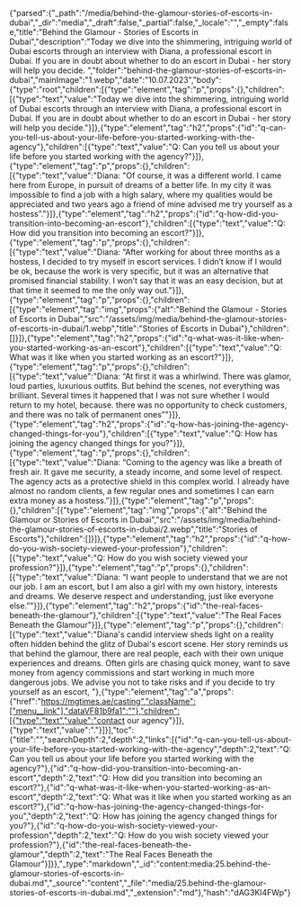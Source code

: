 {"parsed":{"_path":"/media/behind-the-glamour-stories-of-escorts-in-dubai","_dir":"media","_draft":false,"_partial":false,"_locale":"","_empty":false,"title":"Behind the Glamour - Stories of Escorts in Dubai","description":"Today we dive into the shimmering, intriguing world of Dubai escorts through an interview with Diana, a professional escort in Dubai. If you are in doubt about whether to do an escort in Dubai - her story will help you decide. ","folder":"behind-the-glamour-stories-of-escorts-in-dubai","mainImage":"1.webp","date":"10.07.2023","body":{"type":"root","children":[{"type":"element","tag":"p","props":{},"children":[{"type":"text","value":"Today we dive into the shimmering, intriguing world of Dubai escorts through an interview with Diana, a professional escort in Dubai. If you are in doubt about whether to do an escort in Dubai - her story will help you decide."}]},{"type":"element","tag":"h2","props":{"id":"q-can-you-tell-us-about-your-life-before-you-started-working-with-the-agency"},"children":[{"type":"text","value":"Q: Can you tell us about your life before you started working with the agency?"}]},{"type":"element","tag":"p","props":{},"children":[{"type":"text","value":"Diana: \"Of course, it was a different world. I came here from Europe, in pursuit of dreams of a better life. In my city it was impossible to find a job with a high salary, where my qualities would be appreciated and two years ago a friend of mine advised me try yourself as a hostess”."}]},{"type":"element","tag":"h2","props":{"id":"q-how-did-you-transition-into-becoming-an-escort"},"children":[{"type":"text","value":"Q: How did you transition into becoming an escort?"}]},{"type":"element","tag":"p","props":{},"children":[{"type":"text","value":"Diana: “After working for about three months as a hostess, I decided to try myself in escort services. I didn’t know if I would be ok, because the work is very specific, but it was an alternative that promised financial stability. I won’t say that it was an easy decision, but at that time it seemed to me the only way out."}]},{"type":"element","tag":"p","props":{},"children":[{"type":"element","tag":"img","props":{"alt":"Behind the Glamour - Stories of Escorts in Dubai","src":"/assets/img/media/behind-the-glamour-stories-of-escorts-in-dubai/1.webp","title":"Stories of Escorts in Dubai"},"children":[]}]},{"type":"element","tag":"h2","props":{"id":"q-what-was-it-like-when-you-started-working-as-an-escort"},"children":[{"type":"text","value":"Q: What was it like when you started working as an escort?"}]},{"type":"element","tag":"p","props":{},"children":[{"type":"text","value":"Diana: “At first it was a whirlwind. There was glamor, loud parties, luxurious outfits. But behind the scenes, not everything was brilliant. Several times it happened that I was not sure whether I would return to my hotel, because. there was no opportunity to check customers, and there was no talk of permanent ones”"}]},{"type":"element","tag":"h2","props":{"id":"q-how-has-joining-the-agency-changed-things-for-you"},"children":[{"type":"text","value":"Q: How has joining the agency changed things for you?"}]},{"type":"element","tag":"p","props":{},"children":[{"type":"text","value":"Diana: “Coming to the agency was like a breath of fresh air. It gave me security, a steady income, and some level of respect. The agency acts as a protective shield in this complex world. I already have almost no random clients, a few regular ones and sometimes I can earn extra money as a hostess."}]},{"type":"element","tag":"p","props":{},"children":[{"type":"element","tag":"img","props":{"alt":"Behind the Glamour or Stories of Escorts in Dubai","src":"/assets/img/media/behind-the-glamour-stories-of-escorts-in-dubai/2.webp","title":"Stories of Escorts"},"children":[]}]},{"type":"element","tag":"h2","props":{"id":"q-how-do-you-wish-society-viewed-your-profession"},"children":[{"type":"text","value":"Q: How do you wish society viewed your profession?"}]},{"type":"element","tag":"p","props":{},"children":[{"type":"text","value":"Diana: “I want people to understand that we are not our job. I am an escort, but I am also a girl with my own history, interests and dreams. We deserve respect and understanding, just like everyone else.”"}]},{"type":"element","tag":"h2","props":{"id":"the-real-faces-beneath-the-glamour"},"children":[{"type":"text","value":"The Real Faces Beneath the Glamour"}]},{"type":"element","tag":"p","props":{},"children":[{"type":"text","value":"Diana's candid interview sheds light on a reality often hidden behind the glitz of Dubai's escort scene. Her story reminds us that behind the glamour, there are real people, each with their own unique experiences and dreams. Often girls are chasing quick money, want to save money from agency commissions and start working in much more dangerous jobs. We advise you not to take risks and if you decide to try yourself as an escort, "},{"type":"element","tag":"a","props":{"href":"https://mgtimes.ae/casting","className":["menu__link"],"dataVF81b9fa1":""},"children":[{"type":"text","value":"contact our agency"}]},{"type":"text","value":"."}]}],"toc":{"title":"","searchDepth":2,"depth":2,"links":[{"id":"q-can-you-tell-us-about-your-life-before-you-started-working-with-the-agency","depth":2,"text":"Q: Can you tell us about your life before you started working with the agency?"},{"id":"q-how-did-you-transition-into-becoming-an-escort","depth":2,"text":"Q: How did you transition into becoming an escort?"},{"id":"q-what-was-it-like-when-you-started-working-as-an-escort","depth":2,"text":"Q: What was it like when you started working as an escort?"},{"id":"q-how-has-joining-the-agency-changed-things-for-you","depth":2,"text":"Q: How has joining the agency changed things for you?"},{"id":"q-how-do-you-wish-society-viewed-your-profession","depth":2,"text":"Q: How do you wish society viewed your profession?"},{"id":"the-real-faces-beneath-the-glamour","depth":2,"text":"The Real Faces Beneath the Glamour"}]}},"_type":"markdown","_id":"content:media:25.behind-the-glamour-stories-of-escorts-in-dubai.md","_source":"content","_file":"media/25.behind-the-glamour-stories-of-escorts-in-dubai.md","_extension":"md"},"hash":"dAG3Kl4FWp"}
